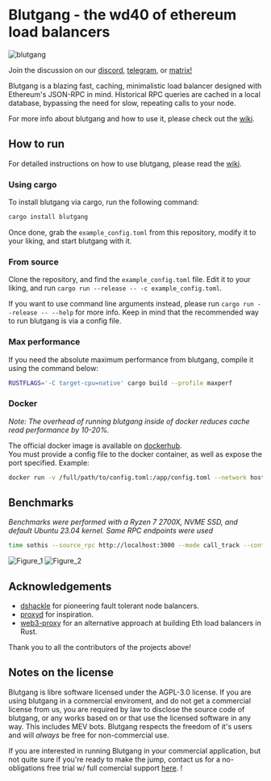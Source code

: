 # Blutgang - the wd40 of ethereum load balancers
![blutgang](https://github.com/rainshowerLabs/blutgang/assets/55022497/06fe1dd3-0bc4-4b5d-bfc8-5573d6f78db3)

Join the discussion on our [discord](https://discord.gg/92TfQWdjEh), [telegram](https://t.me/rainshower), or [matrix!](https://matrix.to/#/%23rainshower:matrix.org)

Blutgang is a blazing fast, caching, minimalistic load balancer designed with Ethereum's JSON-RPC in mind. Historical RPC queries are cached in a local database, bypassing the need for slow, repeating calls to your node.

For more info about blutgang and how to use it, please check out the [wiki](https://github.com/rainshowerLabs/blutgang/wiki).

## How to run 

For detailed instructions on how to use blutgang, please read the [wiki](https://github.com/rainshowerLabs/blutgang/wiki).

### Using cargo

To install blutgang via cargo, run the following command:

```bash
cargo install blutgang
```
Once done, grab the `example_config.toml` from this repository, modify it to your liking, and start blutgang with it.

### From source

Clone the repository, and find the `example_config.toml` file. Edit it to your liking, and run `cargo run --release -- -c example_config.toml`.   

If you want to use command line arguments instead, please run `cargo run --release -- --help` for more info. Keep in mind that the recommended way to run blutgang is via a config file.

### Max performance

If you need the absolute maximum performance from blutgang, compile it using the command below:

```bash
RUSTFLAGS='-C target-cpu=native' cargo build --profile maxperf
```

### Docker

*Note: The overhead of running blutgang inside of docker reduces cache read performance by 10-20%.*   

The official docker image is available on [dockerhub](https://hub.docker.com/r/makemake1337/blutgang).  
You must provide a config file to the docker container, as well as expose the port specified. Example:   
```bash
docker run -v /full/path/to/config.toml:/app/config.toml --network host makemake1337/blutgang
```

## Benchmarks
*Benchmarks were performed with a Ryzen 7 2700X, NVME SSD, and default Ubuntu 23.04 kernel. Same RPC endpoints were used*
```bash
time sothis --source_rpc http://localhost:3000 --mode call_track --contract_address 0x1c479675ad559DC151F6Ec7ed3FbF8ceE79582B6 --origin_block 17885300 --terminal_block 17892269 --calldata 0x06f13056 --query_interval 20
```
![Figure_1](https://github.com/rainshowerLabs/blutgang/assets/55022497/8ce9a690-d2eb-4910-9a5d-807c2bdd4649)
![Figure_2](https://github.com/rainshowerLabs/blutgang/assets/55022497/50d78e5f-2209-488d-82fc-8018388a82e7)

## Acknowledgements

- [dshackle](https://github.com/emeraldpay/dshackle) for pioneering fault tolerant node balancers.
- [proxyd](https://github.com/ethereum-optimism/optimism/tree/develop/proxyd) for inspiration.
- [web3-proxy](https://github.com/llamanodes/web3-proxy) for an alternative approach at building Eth load balancers in Rust.

Thank you to all the contributors of the projects above!

## Notes on the license

Blutgang is libre software licensed under the AGPL-3.0 license. If you are using blutgang in a commercial enviroment, and do not get a commercial license from us, you are required by law to disclose the source code of blutgang, or any works based on or that use the licensed software in any way. This includes MEV bots. Blutgang respects the freedom of it's users and will *always* be free for non-commercial use.   

If you are interested in running Blutgang in your commercial application, but not quite sure if you're ready to make the jump, contact us for a no-obligations free trial w/ full comercial support [here](https://rainshower.cloud/).
!
